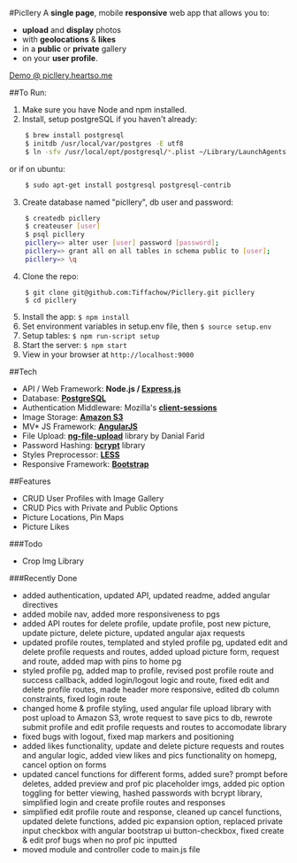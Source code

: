 #Picllery
A **single page**, mobile **responsive** web app that allows you to:
* **upload** and **display** photos
* with **geolocations** & **likes**
* in a **public** or **private** gallery
* on your **user profile**.

[Demo @ picllery.heartso.me](http://picllery.heartso.me)

##To Run:
1. Make sure you have Node and npm installed.
2. Install, setup postgreSQL if you haven't already:
```sh
    $ brew install postgresql
    $ initdb /usr/local/var/postgres -E utf8
    $ ln -sfv /usr/local/opt/postgresql/*.plist ~/Library/LaunchAgents
```
or if on ubuntu:
```sh
    $ sudo apt-get install postgresql postgresql-contrib
```
3. Create database named "picllery", db user and password:
```sh
    $ createdb picllery
    $ createuser [user]
    $ psql picllery
    picllery=> alter user [user] password [password];
    picllery=> grant all on all tables in schema public to [user];
    picllery=> \q
```
4. Clone the repo:
```
    $ git clone git@github.com:Tiffachow/Picllery.git picllery
    $ cd picllery
```
5. Install the app: `$ npm install`
6. Set environment variables in setup.env file, then `$ source setup.env`
7. Setup tables: `$ npm run-script setup`
8. Start the server: `$ npm start`
9. View in your browser at `http://localhost:9000`

##Tech
* API / Web Framework: **Node.js / [Express.js](http://expressjs.com/)**
* Database: [**PostgreSQL**](http://www.postgresql.org/)
* Authentication Middleware: Mozilla's [**client-sessions**](https://github.com/mozilla/node-client-sessions)
* Image Storage: [**Amazon S3**](http://aws.amazon.com/s3/)
* MV\* JS Framework: [**AngularJS**](https://angularjs.org/)
* File Upload: [**ng-file-upload**](https://github.com/danialfarid/ng-file-upload) library by Danial Farid
* Password Hashing: [**bcrypt**](https://www.npmjs.com/package/bcrypt) library
* Styles Preprocessor: [**LESS**](http://lesscss.org/)
* Responsive Framework: [**Bootstrap**](http://getbootstrap.com/)

##Features
* CRUD User Profiles with Image Gallery
* CRUD Pics with Private and Public Options
* Picture Locations, Pin Maps
* Picture Likes

###Todo
* Crop Img Library

###Recently Done
* added authentication, updated API, updated readme, added angular directives
* added mobile nav, added more responsiveness to pgs
* added API routes for delete profile, update profile, post new picture, update picture, delete  picture, updated angular ajax requests
* updated profile routes, templated and styled profile pg, updated edit and delete profile requests and routes, added upload picture form, request and route, added map with pins to home pg
* styled profile pg, added map to profile, revised post profile route and success callback, added login/logout logic and route, fixed edit and delete profile routes, made header more responsive, edited db column constraints, fixed login route
* changed home & profile styling, used angular file upload library with post upload to Amazon S3, wrote request to save pics to db, rewrote submit profile and edit profile requests and routes to accomodate library
* fixed bugs with logout, fixed map markers and positioning
* added likes functionality, update and delete picture requests and routes and angular logic, added view likes and pics functionality on homepg, cancel option on forms
* updated cancel functions for different forms, added sure? prompt before deletes, added preview and prof pic placeholder imgs, added pic option toggling for better viewing, hashed passwords with bcrypt library, simplified login and create profile routes and responses
* simplified edit profile route and response, cleaned up cancel functions, updated delete functions, added pic expansion option, replaced private input checkbox with angular bootstrap ui button-checkbox, fixed create & edit prof bugs when no prof pic inputted
* moved module and controller code to main.js file